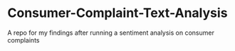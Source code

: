# Consumer-Complaint-Text-Analysis
A repo for my findings after running a sentiment analysis on consumer complaints
